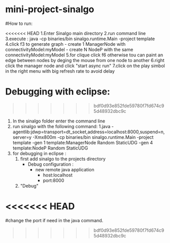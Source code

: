 # mini-project-sinalgo

#How to run:

<<<<<<< HEAD
1.Enter Sinalgo main directory
2.run command line
3.execute : java -cp binaries/bin sinalgo.runtime.Main -project template
4.click f3 to generate graph
	- create 1 ManagerNode with connectivityModel:myModel
	- create N NodeP with the same connectivityModel:myModel
5.for clique click f6 otherwise tou can paint an edge between nodes by deging the mouse from one node to another
6.right click the manager node and click "start async run"
7.click on the play simbol in the right menu with big refresh rate to avoid delay 


Debugging with eclipse:
=======


>>>>>>> bdf0d93e852fde59780f7fd674c95d48932dbc9c
1. In the sinalgo folder enter the command line
2. run sinalgo with the following command:
	1.java -agentlib:jdwp=transport=dt_socket,address=localhost:8000,suspend=n,server=y -Xmx800m -cp binaries/bin sinalgo.runtime.Main -project template -gen 1 template:ManagerNode Random StaticUDG -gen 4 template:NodeP Random StaticUDG
3. for debugging in eclipse :
	1. first add sinalgo to the projects directory
		* Debug configuration :
			* new remote java application
				* host:localhost
				* port:8000
	2. "Debug"


<<<<<<< HEAD
=======
#change the port if need in the java command.

>>>>>>> bdf0d93e852fde59780f7fd674c95d48932dbc9c


